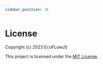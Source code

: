 ```yaml
---
sidebar_position: 10
---
```


# License

Copyright (c) 2023 EcoFLowJS

This project is licensed under the [MIT License](https://github.com/EcoFlowJS/eco-flow/blob/main/LICENSE).
